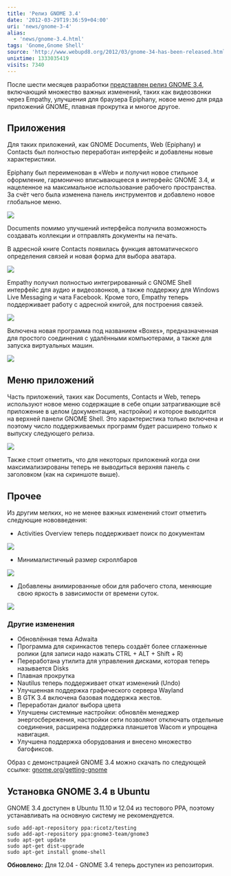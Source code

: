 ```yaml
---
title: 'Релиз GNOME 3.4'
date: '2012-03-29T19:36:59+04:00'
uri: 'news/gnome-3-4'
alias: 
  - 'news/gnome-3.4.html'
tags: 'Gnome,Gnome Shell'
source: 'http://www.webupd8.org/2012/03/gnome-34-has-been-released.html'
unixtime: 1333035419
visits: 7340
---
```

После шести месяцев разработки [представлен релиз GNOME 3.4](http://library.gnome.org/misc/release-notes/3.4/), включающий множество важных изменений, таких как видеозвонки через Empathy, улучшения для браузера Epiphany, новое меню для ряда приложений GNOME, плавная прокрутка и многое другое.

## Приложения

Для таких приложений, как GNOME Documents, Web (Epiphany) и Contacts был полностью переработан интерфейс и добавлены новые характеристики.

Epiphany был переименован в «Web» и получил новое стильное оформление, гармонично вписывающееся в интерфейс GNOME 3.4, и нацеленное на максимальное использование рабочего пространства. За счёт чего была изменена панель инструментов и добавлено новое глобальное меню.

[![](img/2012/03/29/19-00/web-7027000065-o.jpg)](img/2012/03/29/19-00/web-7027000065-o.jpg)

Documents помимо улучшений интерфейса получила возможность создавать коллекции и отправлять документы на печать.

В адресной книге Contacts появилась функция автоматического определения связей и новая форма для выбора аватара.

[![](img/2012/03/29/19-00/rnuserscontacts-7026977003-o.jpg)](img/2012/03/29/19-00/rnuserscontacts-7026977003-o.jpg)

Empathy получил полностью интегрированный с GNOME Shell интерфейс для аудио и видеозвонков, а также поддержку для Windows Live Messaging и чата Facebook. Кроме того, Empathy теперь поддерживает работу с адресной книгой, для построения связей.

[![](img/2012/03/29/19-00/video-chat-7026975783-o.jpg)](img/2012/03/29/19-00/video-chat-7026975783-o.jpg)

Включена новая программа под названием «Boxes», предназначенная для простого соединения с удалёнными компьютерами, а также для запуска виртуальных машин.

[![](img/2012/03/29/19-00/rnusersboxes-7026977169-o.jpg)](img/2012/03/29/19-00/rnusersboxes-7026977169-o.jpg)

## Меню приложений

Часть приложений, таких как Documents, Contacts и Web, теперь используют новое меню содержащие в себе опции затрагивающие всё приложение в целом (документация, настройки) и которое выводится на верхней панели GNOME Shell. Это характеристика только включена и поэтому число поддерживаемых программ будет расширено только к выпуску следующего релиза.

[![](img/2012/03/29/19-00/rnusersapplication-menu-7026976509-o.jpg)](img/2012/03/29/19-00/rnusersapplication-menu-7026976509-o.jpg)

Также стоит отметить, что для некоторых приложений когда они максимализированы теперь не выводиться верхняя панель с заголовком (как на скриншоте выше).

## Прочее

Из другим мелких, но не менее важных изменений стоит отметить следующие нововведения:

*   Activities Overview теперь поддерживает поиск по документам

[![](img/2012/03/29/19-00/rnusersdocument-search-6880877626-o.jpg)](img/2012/03/29/19-00/rnusersdocument-search-6880877626-o.jpg)

*   Минималистичный размер скроллбаров

[![](img/2012/03/29/19-00/rnusersweb-6880877770-o.jpg)](img/2012/03/29/19-00/rnusersweb-6880877770-o.jpg)

*   Добавлены анимированные обои для рабочего стола, меняющие свою яркость в зависимости от времени суток.

[![](img/2012/03/29/19-00/rnusersbackground-6880876374-o.jpg)](img/2012/03/29/19-00/rnusersbackground-6880876374-o.jpg)

### Другие изменения

*   Обновлённая тема Adwaita
*   Программа для скринкастов теперь создаёт более сглаженные ролики (для записи надо нажать CTRL + ALT + Shift + R)
*   Переработана утилита для управления дисками, которая теперь называется Disks
*   Плавная прокрутка
*   Nautilus теперь поддерживает откат изменений (Undo)
*   Улучшенная поддержка графического сервера Wayland
*   В GTK 3.4 включена базовая поддержка жестов.
*   Переработан диалог выбора цвета
*   Улучшены системные настройки: обновлён менеджер энергосбережения, настройки сети позволяют отключать отдельные соединения, расширена поддержка планшетов Wacom и упрощена навигация.
*   Улучшена поддержка оборудования и внесено множество багофиксов.

Образ с демонстрацией GNOME 3.4 можно скачать по следующей ссылке: [gnome.org/getting-gnome](http://www.gnome.org/getting-gnome/)

## Установка GNOME 3.4 в Ubuntu

GNOME 3.4 доступен в Ubuntu 11.10 и 12.04 из тестового PPA, поэтому устанавливать на основную систему не рекомендуется.

```
sudo add-apt-repository ppa:ricotz/testing
sudo add-apt-repository ppa:gnome3-team/gnome3
sudo apt-get update
sudo apt-get dist-upgrade
sudo apt-get install gnome-shell
```

**Обновлено:** Для 12.04 - GNOME 3.4 теперь доступен из репозитория.
